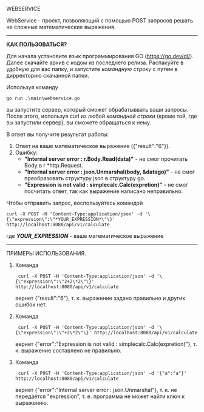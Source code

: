 WEBSERVICE

WebService - проект, позволяющий с помощью POST запросов решать не сложные математические выражения.

---

**КАК ПОЛЬЗОВАТЬСЯ?**

Для начала установите язык программирования GO (https://go.dev/dl/).
Далее скачайте архив с кодом из последнего релиза.
Распакуйте в удобную для вас папку, и запустите _командную строку_ с путем в дирректорию скачанной папки.

Используя команду

    go run .\main\webservice.go

вы запустите сервер, который сможет обрабатыввать ваши запросы.
После этого, используя curl из любой _командной строки_ (кроме той, где вы запустили сервер), вы сможете обращаться к нему.

В ответ вы получите результат работы:

1. Ответ на ваше математическое выражение ({"result":"6"}).
2. Ошибку:
     *  **"Internal server error : r.Body.Read(data)"** - не смог прочитать Body в r *http.Request.
     *  **"Internal server error : json.Unmarshal(body, &datago)"** - не смог преобразовать структуру json в структуру go.
     *  **"Expression is not valid : simplecalc.Calc(expretion)"** - не смог посчитать ответ, так как выражение написано неправильно.

Чтобы отправить запрос, воспользуйтесь командой

    curl -X POST -H 'Content-Type:application/json' -d '\{\"expression\":\"*YOUR_EXPRESSION*\"\}' http://localhost:8080/api/v1/calculate

где ***YOUR_EXPRESSION*** - ваше математическое выражение

---

ПРИМЕРЫ ИСПОЛЬЗОВАНИЯ.
  1. Команда

          curl -X POST -H 'Content-Type:application/json' -d '\{\"expression\":\"2+2\*2\"\}' http://localhost:8080/api/v1/calculate
     вернет {"result":"6"}, т. к. выражение задано правильно и других ошибок нет.

  3. Команда

          curl -X POST -H 'Content-Type:application/json' -d '\{\"expression\":\"+2\*2\"\}' http://localhost:8080/api/v1/calculate
     вернет {"error":"Expression is not valid : simplecalc.Calc(expretion)"}, т. к. выражение составлено не правильно.

  5. Команда

          curl -X POST -H 'Content-Type:application/json' -d '{"a":"a"}' http://localhost:8080/api/v1/calculate
     вернет {"error":"Internal server error : json.Unmarshal"}, т. к. не передаётся "expression", т. е. программа не может найти ключ к выражению.



